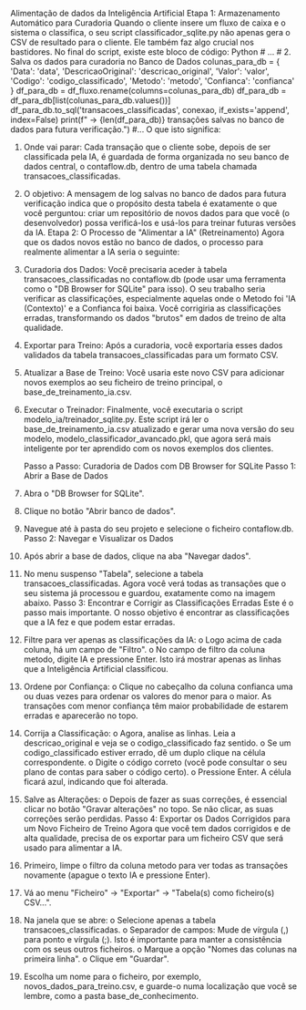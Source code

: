 Alimentação de dados da Inteligência Artificial
Etapa 1: Armazenamento Automático para Curadoria
Quando o cliente insere um fluxo de caixa e o sistema o classifica, o seu script classificador_sqlite.py não apenas gera o CSV de resultado para o cliente. Ele também faz algo crucial nos bastidores.
No final do script, existe este bloco de código:
Python
    # ...
    # 2. Salva os dados para curadoria no Banco de Dados
    colunas_para_db = {
        'Data': 'data',
        'DescricaoOriginal': 'descricao_original',
        'Valor': 'valor',
        'Codigo': 'codigo_classificado',
        'Metodo': 'metodo',
        'Confianca': 'confianca'
    }
    df_para_db = df_fluxo.rename(columns=colunas_para_db)
    df_para_db = df_para_db[list(colunas_para_db.values())]
    df_para_db.to_sql('transacoes_classificadas', conexao, if_exists='append', index=False)
    print(f" -> {len(df_para_db)} transações salvas no banco de dados para futura verificação.")
    #...
O que isto significa:
1.	Onde vai parar: Cada transação que o cliente sobe, depois de ser classificada pela IA, é guardada de forma organizada no seu banco de dados central, o contaflow.db, dentro de uma tabela chamada transacoes_classificadas.
2.	O objetivo: A mensagem de log salvas no banco de dados para futura verificação indica que o propósito desta tabela é exatamente o que você perguntou: criar um repositório de novos dados para que você (o desenvolvedor) possa verificá-los e usá-los para treinar futuras versões da IA.
Etapa 2: O Processo de "Alimentar a IA" (Retreinamento)
Agora que os dados novos estão no banco de dados, o processo para realmente alimentar a IA seria o seguinte:
1.	Curadoria dos Dados: Você precisaria aceder à tabela transacoes_classificadas no contaflow.db (pode usar uma ferramenta como o "DB Browser for SQLite" para isso). O seu trabalho seria verificar as classificações, especialmente aquelas onde o Metodo foi 'IA (Contexto)' e a Confianca foi baixa. Você corrigiria as classificações erradas, transformando os dados "brutos" em dados de treino de alta qualidade.
2.	Exportar para Treino: Após a curadoria, você exportaria esses dados validados da tabela transacoes_classificadas para um formato CSV.
3.	Atualizar a Base de Treino: Você usaria este novo CSV para adicionar novos exemplos ao seu ficheiro de treino principal, o base_de_treinamento_ia.csv.
4.	Executar o Treinador: Finalmente, você executaria o script modelo_ia/treinador_sqlite.py. Este script irá ler o base_de_treinamento_ia.csv atualizado e gerar uma nova versão do seu modelo, modelo_classificador_avancado.pkl, que agora será mais inteligente por ter aprendido com os novos exemplos dos clientes.


      Passo a Passo: Curadoria de Dados com DB Browser for SQLite
    Passo 1: Abrir a Base de Dados
1.	Abra o "DB Browser for SQLite".
2.	Clique no botão "Abrir banco de dados".
3.	Navegue até à pasta do seu projeto e selecione o ficheiro contaflow.db.
  Passo 2: Navegar e Visualizar os Dados
1.	Após abrir a base de dados, clique na aba "Navegar dados".
2.	No menu suspenso "Tabela", selecione a tabela transacoes_classificadas.
  Agora você verá todas as transações que o seu sistema já processou e guardou, exatamente como na imagem abaixo.
  Passo 3: Encontrar e Corrigir as Classificações Erradas
  Este é o passo mais importante. O nosso objetivo é encontrar as classificações que a IA fez e que podem estar erradas.
1.	Filtre para ver apenas as classificações da IA:
  o	Logo acima de cada coluna, há um campo de "Filtro".
  o	No campo de filtro da coluna metodo, digite IA e pressione Enter. Isto irá mostrar apenas as linhas que a Inteligência Artificial classificou.
2.	Ordene por Confiança:
 o	Clique no cabeçalho da coluna confianca uma ou duas vezes para ordenar os valores do menor para o maior. As transações com menor confiança têm maior probabilidade de estarem erradas e aparecerão no topo.
3.	Corrija a Classificação:
  o	Agora, analise as linhas. Leia a descricao_original e veja se o codigo_classificado faz sentido.
  o	Se um codigo_classificado estiver errado, dê um duplo clique na célula correspondente.
  o	Digite o código correto (você pode consultar o seu plano de contas para saber o código certo).
  o	Pressione Enter. A célula ficará azul, indicando que foi alterada.
4.	Salve as Alterações:
  o	Depois de fazer as suas correções, é essencial clicar no botão "Gravar alterações" no topo. Se não clicar, as suas correções serão perdidas.
  Passo 4: Exportar os Dados Corrigidos para um Novo Ficheiro de Treino
  Agora que você tem dados corrigidos e de alta qualidade, precisa de os exportar para um ficheiro CSV que será usado para alimentar a IA.
1.	Primeiro, limpe o filtro da coluna metodo para ver todas as transações novamente (apague o texto IA e pressione Enter).
2.	Vá ao menu "Ficheiro" -> "Exportar" -> "Tabela(s) como ficheiro(s) CSV...".
3.	Na janela que se abre:
  o	Selecione apenas a tabela transacoes_classificadas.
  o	Separador de campos: Mude de vírgula (,) para ponto e vírgula (;). Isto é importante para manter a consistência com os seus outros ficheiros.
  o	Marque a opção "Nomes das colunas na primeira linha".
  o	Clique em "Guardar".
4.	Escolha um nome para o ficheiro, por exemplo, novos_dados_para_treino.csv, e guarde-o numa localização que você se lembre, como a pasta base_de_conhecimento.

